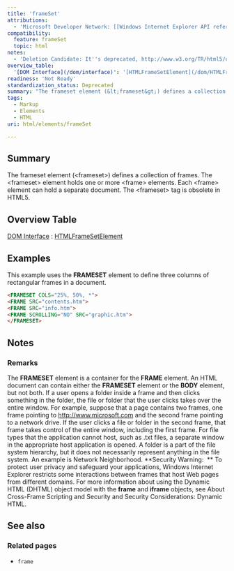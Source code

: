 ```yaml
---
title: 'frameSet'
attributions:
  - 'Microsoft Developer Network: [[Windows Internet Explorer API reference](http://msdn.microsoft.com/en-us/library/ie/hh828809%28v=vs.85%29.aspx) Article]'
compatibility:
  feature: frameSet
  topic: html
notes:
  - 'Deletion Candidate: It''s deprecated, http://www.w3.org/TR/html5/obsolete.html#non-conforming-features'
overview_table:
  '[DOM Interface](/dom/interface)': '[HTMLFrameSetElement](/dom/HTMLFrameSetElement)'
readiness: 'Not Ready'
standardization_status: Deprecated
summary: "The frameset element (&lt;frameset&gt;) defines a collection of frames.\nThe &lt;frameset&gt; element holds one or more &lt;frame&gt; elements. Each &lt;frame&gt; element can hold a separate document.\nThe &lt;frameset&gt; tag is obsolete in HTML5.\n"
tags:
  - Markup
  - Elements
  - HTML
uri: html/elements/frameSet

---
```

## Summary

The frameset element (&lt;frameset&gt;) defines a collection of frames. The &lt;frameset&gt; element holds one or more &lt;frame&gt; elements. Each &lt;frame&gt; element can hold a separate document. The &lt;frameset&gt; tag is obsolete in HTML5.

## Overview Table

[DOM Interface](/dom/interface)
:   [HTMLFrameSetElement](/dom/HTMLFrameSetElement)

## Examples

This example uses the **FRAMESET** element to define three columns of rectangular frames in a document.

``` html
<FRAMESET COLS="25%, 50%, *">
<FRAME SRC="contents.htm">
<FRAME SRC="info.htm">
<FRAME SCROLLING="NO" SRC="graphic.htm">
</FRAMESET>
```

## Notes

### Remarks

The **FRAMESET** element is a container for the **FRAME** element. An HTML document can contain either the **FRAMESET** element or the **BODY** element, but not both. If a user opens a folder inside a frame and then clicks something in the folder, the file or folder that the user clicks takes over the entire window. For example, suppose that a page contains two frames, one frame pointing to <http://www.microsoft.com> and the second frame pointing to a network drive. If the user clicks a file or folder in the second frame, that frame takes control of the entire window, including the first frame. For file types that the application cannot host, such as .txt files, a separate window in the appropriate host application is opened. A folder is a part of the file system hierarchy, but it does not necessarily represent anything in the file system. An example is Network Neighborhood. **Security Warning:  ** To protect user privacy and safeguard your applications, Windows Internet Explorer restricts some interactions between frames that host Web pages from different domains. For more information about using the Dynamic HTML (DHTML) object model with the **frame** and **iframe** objects, see About Cross-Frame Scripting and Security and Security Considerations: Dynamic HTML.

## See also

### Related pages

-   `frame`
